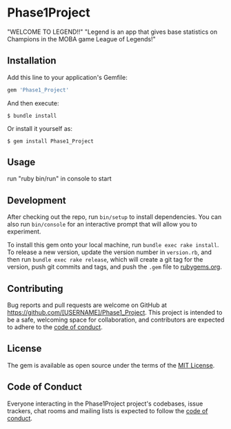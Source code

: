 # Phase1Project

"WELCOME TO LEGEND!!"
 "Legend is an app that gives base statistics on Champions in the MOBA game League of Legends!"

## Installation

Add this line to your application's Gemfile:

```ruby
gem 'Phase1_Project'
```

And then execute:

    $ bundle install

Or install it yourself as:

    $ gem install Phase1_Project

## Usage

run "ruby bin/run" in console to start

## Development

After checking out the repo, run `bin/setup` to install dependencies. You can also run `bin/console` for an interactive prompt that will allow you to experiment.

To install this gem onto your local machine, run `bundle exec rake install`. To release a new version, update the version number in `version.rb`, and then run `bundle exec rake release`, which will create a git tag for the version, push git commits and tags, and push the `.gem` file to [rubygems.org](https://rubygems.org).

## Contributing

Bug reports and pull requests are welcome on GitHub at https://github.com/[USERNAME]/Phase1_Project. This project is intended to be a safe, welcoming space for collaboration, and contributors are expected to adhere to the [code of conduct](https://github.com/[USERNAME]/Phase1_Project/blob/master/CODE_OF_CONDUCT.md).


## License

The gem is available as open source under the terms of the [MIT License](https://opensource.org/licenses/MIT).

## Code of Conduct

Everyone interacting in the Phase1Project project's codebases, issue trackers, chat rooms and mailing lists is expected to follow the [code of conduct](https://github.com/[USERNAME]/Phase1_Project/blob/master/CODE_OF_CONDUCT.md).
